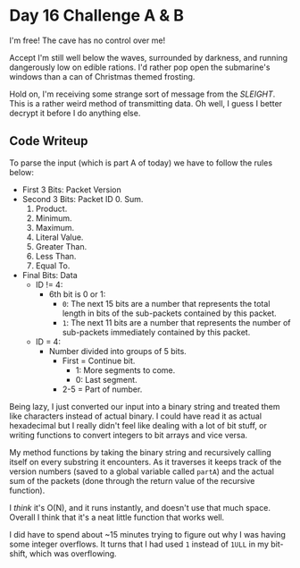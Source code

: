 # Day 16 Challenge A & B

I'm free! The cave has no control over me!

Accept I'm still well below the waves, surrounded by darkness, and running dangerously low on edible rations. I'd rather pop open the submarine's windows than a can of Christmas themed frosting.

Hold on, I'm receiving some strange sort of message from the *SLEIGHT*. This is a rather weird method of transmitting data. Oh well, I guess I better decrypt it before I do anything else.

## **Code Writeup**

To parse the input (which is part A of today) we have to follow the rules below:

- First 3 Bits: Packet Version
- Second 3 Bits: Packet ID
  0. Sum.
  1. Product.
  2. Minimum.
  3. Maximum.
  4. Literal Value.
  5. Greater Than.
  6. Less Than.
  7. Equal To.
- Final Bits: Data
  - ID != 4:
    - 6th bit is 0 or 1:
      - `0`: The next 15 bits are a number that represents the total length in bits of the sub-packets contained by this packet.
      - `1`: The next 11 bits are a number that represents the number of sub-packets immediately contained by this packet.
  - ID = 4:
    - Number divided into groups of 5 bits.
      - First = Continue bit.
        - 1: More segments to come.
        - 0: Last segment.
      - 2-5 = Part of number.

Being lazy, I just converted our input into a binary string and treated them like characters instead of actual binary. I could have read it as actual hexadecimal but I really didn't feel like dealing with a lot of bit stuff, or writing functions to convert integers to bit arrays and vice versa.

My method functions by taking the binary string and recursively calling itself on every substring it encounters. As it traverses it keeps track of the version numbers (saved to a global variable called `partA`) and the actual sum of the packets (done through the return value of the recursive function).

I *think* it's O(N), and it runs instantly, and doesn't use that much space. Overall I think that it's a neat little function that works well.

I did have to spend about ~15 minutes trying to figure out why I was having some integer overflows. It turns that I had used `1` instead of `1ULL` in my bit-shift, which was overflowing.
